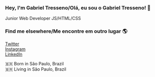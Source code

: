 
### Hey, I'm Gabriel Tresseno/Olá, eu sou o Gabriel Tresseno! 👋

Junior Web Developer 
JS/HTML/CSS<br>

### Find me elsewhere/Me encontre em outro lugar 🌎

[Twitter](https://twitter.com/dgtresseno) <br>
[Instagram](https://instagram.com/gabrieltresseno) <br>
[LinkedIn](https://www.linkedin.com/in/gabriel-antunes-tresseno-dos-santos-94112415b/) <br>

🇧🇷 Born in São Paulo, Brazil <br>
🇧🇷 Living in São Paulo, Brazil <br>

